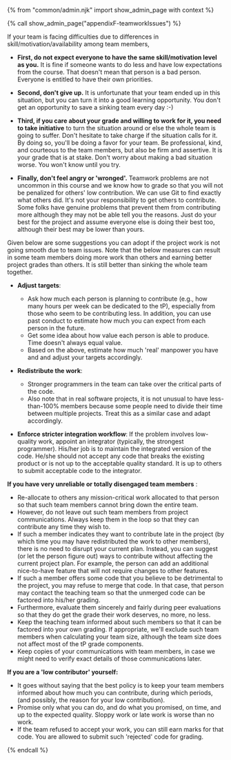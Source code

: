{% from "common/admin.njk" import show_admin_page with context %}

{% call show_admin_page("appendixF-teamworkIssues") %}
<div id="main">

If your team is facing difficulties due to differences in skill/motivation/availability among team members,

* **First, do not expect everyone to have the same skill/motivation level as you.** It is fine if someone wants to do less and have low expectations from the course. That doesn't mean that person is a bad person. Everyone is entitled to have their own priorities.

* **Second, don't give up.** It is unfortunate that your team ended up in this situation, but you can turn it into a good learning opportunity. You don't get an opportunity to save a sinking team every day :-)

* **Third, if you care about your grade and willing to work for it, you need to take initiative** to turn the situation around or else the whole team is going to suffer. Don't hesitate to take charge if the situation calls for it. By doing so, you'll be doing a favor for your team. Be professional, kind, and courteous to the team members, but also be firm and assertive. It is your grade that is at stake. Don't worry about making a bad situation worse. You won't know until you try.

* **Finally, don't feel angry or 'wronged'.** Teamwork problems are not uncommon in this course and we know how to grade so that you will not be penalized for others' low contribution. We can use Git to find exactly what others did. It's not your responsibility to get others to contribute. Some folks have genuine problems that prevent them from contributing more although they may not be able tell you the reasons. Just do your best for the project and assume everyone else is doing their best too, although their best may be lower than yours.

Given below are some suggestions you can adopt if the project work is not going smooth due to team issues. Note that the below measures can result in some team members doing more work than others and earning better project grades than others. It is still better than sinking the whole team together.

* **Adjust targets**:
  * Ask how much each person is planning to contribute (e.g., how many hours per week can be dedicated to the tP), especially from those who seem to be contributing less. In addition, you can use past conduct to estimate how much you can expect from each person in the future.
  * Get some idea about how value each person is able to produce. Time doesn't always equal value.
  * Based on the above, estimate how much 'real' manpower you have and and adjust your targets accordingly.
* **Redistribute the work**:
  * Stronger programmers in the team can take over the critical parts of the code.
  * Also note that in real software projects, it is not unusual to have less-than-100% members because some people need to divide their time between multiple projects. Treat this as a similar case and adapt accordingly.

* **Enforce stricter integration workflow**: If the problem involves low-quality work, appoint an integrator (typically, the strongest programmer). His/her job is to maintain the integrated version of the code. He/she should not accept any code that breaks the existing product or is not up to the acceptable quality standard. It is up to others to submit acceptable code to the integrator.

**If you have very unreliable or totally disengaged team members** :

* Re-allocate to others any mission-critical work allocated to that person so that such team members cannot bring down the entire team.
* However, do not leave out such team members from project communications. Always keep them in the loop so that they can contribute any time they wish to.
* If such a member indicates they want to contribute late in the project (by which time you may have redistributed the work to other members), there is no need to disrupt your current plan. Instead, you can suggest (or let the person figure out) ways to contribute without affecting the current project plan. For example, the person can add an additional nice-to-have feature that will not require changes to other features.
* If such a member offers some code that you believe to be detrimental to the project, you may refuse to merge that code. In that case, that person may contact the teaching team so that the unmerged code can be factored into his/her grading.
* Furthermore, evaluate them sincerely and fairly during peer evaluations so that they do get the grade their work deserves, no more, no less.
* Keep the teaching team informed about such members so that it can be factored into your own grading. If appropriate, we'll exclude such team members when calculating your team size, although the team size does not affect most of the tP grade components.
* Keep copies of your communications with team members, in case we might need to verify exact details of those communications later.

**If you are a 'low contributor' yourself:**

* It goes without saying that the best policy is to keep your team members informed about how much you can contribute, during which periods, (and possibly, the reason for your low contribution).
* Promise only what you can do, and do what you promised, on time, and up to the expected quality. Sloppy work or late work is worse than no work.
* If the team refused to accept your work, you can still earn marks for that code. You are allowed to submit such 'rejected' code for grading.


</div>

{% endcall %}
